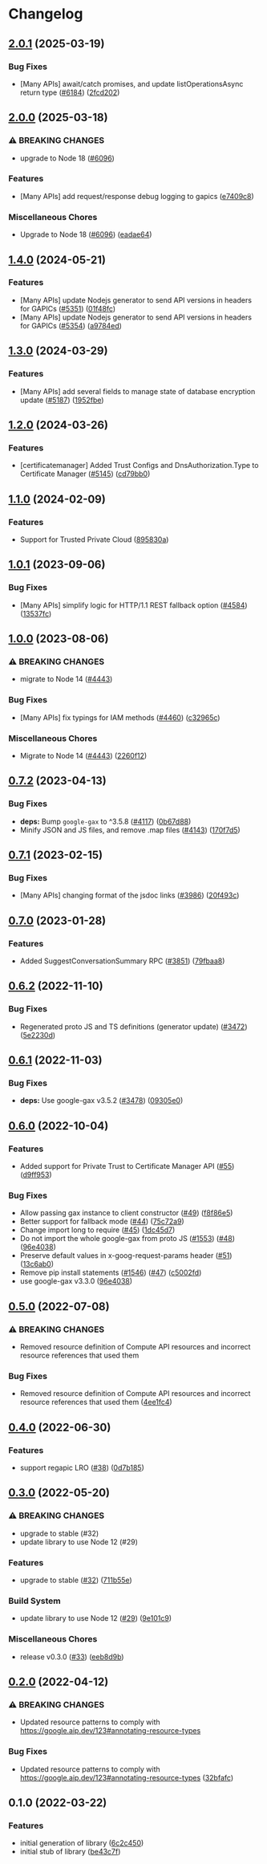 # Changelog

## [2.0.1](https://github.com/googleapis/google-cloud-node/compare/certificate-manager-v2.0.0...certificate-manager-v2.0.1) (2025-03-19)


### Bug Fixes

* [Many APIs] await/catch promises, and update listOperationsAsync return type ([#6184](https://github.com/googleapis/google-cloud-node/issues/6184)) ([2fcd202](https://github.com/googleapis/google-cloud-node/commit/2fcd2029c35e8fb2199d03ac6e61e2d821ddf72e))

## [2.0.0](https://github.com/googleapis/google-cloud-node/compare/certificate-manager-v1.4.0...certificate-manager-v2.0.0) (2025-03-18)


### ⚠ BREAKING CHANGES

* upgrade to Node 18 ([#6096](https://github.com/googleapis/google-cloud-node/issues/6096))

### Features

* [Many APIs] add request/response debug logging to gapics ([e7409c8](https://github.com/googleapis/google-cloud-node/commit/e7409c87febcf33359a2d36ae4551f502b8a2f93))


### Miscellaneous Chores

* Upgrade to Node 18 ([#6096](https://github.com/googleapis/google-cloud-node/issues/6096)) ([eadae64](https://github.com/googleapis/google-cloud-node/commit/eadae64d54e07aa2c65097ea52e65008d4e87436))

## [1.4.0](https://github.com/googleapis/google-cloud-node/compare/certificate-manager-v1.3.0...certificate-manager-v1.4.0) (2024-05-21)


### Features

* [Many APIs] update Nodejs generator to send API versions in headers for GAPICs ([#5351](https://github.com/googleapis/google-cloud-node/issues/5351)) ([01f48fc](https://github.com/googleapis/google-cloud-node/commit/01f48fce63ec4ddf801d59ee2b8c0db9f6fb8372))
* [Many APIs] update Nodejs generator to send API versions in headers for GAPICs ([#5354](https://github.com/googleapis/google-cloud-node/issues/5354)) ([a9784ed](https://github.com/googleapis/google-cloud-node/commit/a9784ed3db6ee96d171762308bbbcd57390b6866))

## [1.3.0](https://github.com/googleapis/google-cloud-node/compare/certificate-manager-v1.2.0...certificate-manager-v1.3.0) (2024-03-29)


### Features

* [Many APIs] add several fields to manage state of database encryption update ([#5187](https://github.com/googleapis/google-cloud-node/issues/5187)) ([1952fbe](https://github.com/googleapis/google-cloud-node/commit/1952fbe432b96115278d42e5c1dbdbc7de39036b))

## [1.2.0](https://github.com/googleapis/google-cloud-node/compare/certificate-manager-v1.1.0...certificate-manager-v1.2.0) (2024-03-26)


### Features

* [certificatemanager] Added Trust Configs and DnsAuthorization.Type to Certificate Manager ([#5145](https://github.com/googleapis/google-cloud-node/issues/5145)) ([cd79bb0](https://github.com/googleapis/google-cloud-node/commit/cd79bb04fba6e8eafac28c8a360bc077151cbf10))

## [1.1.0](https://github.com/googleapis/google-cloud-node/compare/certificate-manager-v1.0.1...certificate-manager-v1.1.0) (2024-02-09)


### Features

* Support for Trusted Private Cloud ([895830a](https://github.com/googleapis/google-cloud-node/commit/895830a3ef91666c30a96a7f68bd4cd1f582d58d))

## [1.0.1](https://github.com/googleapis/google-cloud-node/compare/certificate-manager-v1.0.0...certificate-manager-v1.0.1) (2023-09-06)


### Bug Fixes

* [Many APIs] simplify logic for HTTP/1.1 REST fallback option ([#4584](https://github.com/googleapis/google-cloud-node/issues/4584)) ([13537fc](https://github.com/googleapis/google-cloud-node/commit/13537fcd6e3c552199d5057daf3b00c24033c908))

## [1.0.0](https://github.com/googleapis/google-cloud-node/compare/certificate-manager-v0.7.2...certificate-manager-v1.0.0) (2023-08-06)


### ⚠ BREAKING CHANGES

* migrate to Node 14 ([#4443](https://github.com/googleapis/google-cloud-node/issues/4443))

### Bug Fixes

* [Many APIs] fix typings for IAM methods ([#4460](https://github.com/googleapis/google-cloud-node/issues/4460)) ([c32965c](https://github.com/googleapis/google-cloud-node/commit/c32965c0c4a5975ba37371ecd819d9cffb080aa5))


### Miscellaneous Chores

* Migrate to Node 14 ([#4443](https://github.com/googleapis/google-cloud-node/issues/4443)) ([2260f12](https://github.com/googleapis/google-cloud-node/commit/2260f12543d171bda95345e53475f5f0fdc45770))

## [0.7.2](https://github.com/googleapis/google-cloud-node/compare/certificate-manager-v0.7.1...certificate-manager-v0.7.2) (2023-04-13)


### Bug Fixes

* **deps:** Bump `google-gax` to ^3.5.8 ([#4117](https://github.com/googleapis/google-cloud-node/issues/4117)) ([0b67d88](https://github.com/googleapis/google-cloud-node/commit/0b67d883963643ce1b4f6d2ccd3e8d37adf6e029))
* Minify JSON and JS files, and remove .map files ([#4143](https://github.com/googleapis/google-cloud-node/issues/4143)) ([170f7d5](https://github.com/googleapis/google-cloud-node/commit/170f7d57b8fd344d182a8e758867b8124722eebc))

## [0.7.1](https://github.com/googleapis/google-cloud-node/compare/certificate-manager-v0.7.0...certificate-manager-v0.7.1) (2023-02-15)


### Bug Fixes

* [Many APIs] changing format of the jsdoc links ([#3986](https://github.com/googleapis/google-cloud-node/issues/3986)) ([20f493c](https://github.com/googleapis/google-cloud-node/commit/20f493c94f7d6626d932b2610e00cbdd5df55f22))

## [0.7.0](https://github.com/googleapis/google-cloud-node/compare/certificate-manager-v0.6.2...certificate-manager-v0.7.0) (2023-01-28)


### Features

* Added SuggestConversationSummary RPC ([#3851](https://github.com/googleapis/google-cloud-node/issues/3851)) ([79fbaa8](https://github.com/googleapis/google-cloud-node/commit/79fbaa833d08738fa37aa37158ddb5b1c91710e1))

## [0.6.2](https://github.com/googleapis/google-cloud-node/compare/certificate-manager-v0.6.1...certificate-manager-v0.6.2) (2022-11-10)


### Bug Fixes

* Regenerated proto JS and TS definitions (generator update) ([#3472](https://github.com/googleapis/google-cloud-node/issues/3472)) ([5e2230d](https://github.com/googleapis/google-cloud-node/commit/5e2230dfc4302bb2ac9628ff4200eb46509e103d))

## [0.6.1](https://github.com/googleapis/google-cloud-node/compare/certificate-manager-v0.6.0...certificate-manager-v0.6.1) (2022-11-03)


### Bug Fixes

* **deps:** Use google-gax v3.5.2 ([#3478](https://github.com/googleapis/google-cloud-node/issues/3478)) ([09305e0](https://github.com/googleapis/google-cloud-node/commit/09305e06548b89dc17bb3d3167e2d1e69588caa4))

## [0.6.0](https://github.com/googleapis/nodejs-certificate-manager/compare/v0.5.0...v0.6.0) (2022-10-04)


### Features

* Added support for Private Trust to Certificate Manager API ([#55](https://github.com/googleapis/nodejs-certificate-manager/issues/55)) ([d9ff953](https://github.com/googleapis/nodejs-certificate-manager/commit/d9ff953cc5ea584970e831171a91b4320832fd3d))


### Bug Fixes

* Allow passing gax instance to client constructor ([#49](https://github.com/googleapis/nodejs-certificate-manager/issues/49)) ([f8f86e5](https://github.com/googleapis/nodejs-certificate-manager/commit/f8f86e5b29e5e7dc2896f8bd71c1de8804a0d92b))
* Better support for fallback mode ([#44](https://github.com/googleapis/nodejs-certificate-manager/issues/44)) ([75c72a9](https://github.com/googleapis/nodejs-certificate-manager/commit/75c72a92beb6890ec4429cb3ecdcf8d40238a175))
* Change import long to require ([#45](https://github.com/googleapis/nodejs-certificate-manager/issues/45)) ([1dc45d7](https://github.com/googleapis/nodejs-certificate-manager/commit/1dc45d71c836a8f87ed6b4f5fc0a3750034cb84f))
* Do not import the whole google-gax from proto JS ([#1553](https://github.com/googleapis/nodejs-certificate-manager/issues/1553)) ([#48](https://github.com/googleapis/nodejs-certificate-manager/issues/48)) ([96e4038](https://github.com/googleapis/nodejs-certificate-manager/commit/96e403827bf1ac75c6c4d38f100db9a6f9bd8b35))
* Preserve default values in x-goog-request-params header ([#51](https://github.com/googleapis/nodejs-certificate-manager/issues/51)) ([13c6ab0](https://github.com/googleapis/nodejs-certificate-manager/commit/13c6ab08318349e4061ff52e4fd6b62c9f3482dd))
* Remove pip install statements ([#1546](https://github.com/googleapis/nodejs-certificate-manager/issues/1546)) ([#47](https://github.com/googleapis/nodejs-certificate-manager/issues/47)) ([c5002fd](https://github.com/googleapis/nodejs-certificate-manager/commit/c5002fd71850233f5aac6daffb3fb09ace696229))
* use google-gax v3.3.0 ([96e4038](https://github.com/googleapis/nodejs-certificate-manager/commit/96e403827bf1ac75c6c4d38f100db9a6f9bd8b35))

## [0.5.0](https://github.com/googleapis/nodejs-certificate-manager/compare/v0.4.0...v0.5.0) (2022-07-08)


### ⚠ BREAKING CHANGES

* Removed resource definition of Compute API resources and incorrect resource references that used them

### Bug Fixes

* Removed resource definition of Compute API resources and incorrect resource references that used them ([4ee1fc4](https://github.com/googleapis/nodejs-certificate-manager/commit/4ee1fc45a5bee07edf888719dee13d600f5a9733))

## [0.4.0](https://github.com/googleapis/nodejs-certificate-manager/compare/v0.3.0...v0.4.0) (2022-06-30)


### Features

* support regapic LRO ([#38](https://github.com/googleapis/nodejs-certificate-manager/issues/38)) ([0d7b185](https://github.com/googleapis/nodejs-certificate-manager/commit/0d7b18581a8141caa1e9091450b1da603cb2bbe9))

## [0.3.0](https://github.com/googleapis/nodejs-certificate-manager/compare/v0.2.0...v0.3.0) (2022-05-20)


### ⚠ BREAKING CHANGES

* upgrade to stable (#32)
* update library to use Node 12 (#29)

### Features

* upgrade to stable ([#32](https://github.com/googleapis/nodejs-certificate-manager/issues/32)) ([711b55e](https://github.com/googleapis/nodejs-certificate-manager/commit/711b55e0ae8103cf427e4b8de0da35dd10b1b229))


### Build System

* update library to use Node 12 ([#29](https://github.com/googleapis/nodejs-certificate-manager/issues/29)) ([9e101c9](https://github.com/googleapis/nodejs-certificate-manager/commit/9e101c96af3a9b58807cc7ee399cf6e71d5e4d97))


### Miscellaneous Chores

* release v0.3.0 ([#33](https://github.com/googleapis/nodejs-certificate-manager/issues/33)) ([eeb8d9b](https://github.com/googleapis/nodejs-certificate-manager/commit/eeb8d9bd45620039a3613fe813a9e9b27647358a))

## [0.2.0](https://github.com/googleapis/nodejs-certificate-manager/compare/v0.1.0...v0.2.0) (2022-04-12)


### ⚠ BREAKING CHANGES

* Updated resource patterns to comply with https://google.aip.dev/123#annotating-resource-types

### Bug Fixes

* Updated resource patterns to comply with https://google.aip.dev/123#annotating-resource-types ([32bfafc](https://github.com/googleapis/nodejs-certificate-manager/commit/32bfafc79bcfef7e0edaf00155ab71eaa2db0720))

## 0.1.0 (2022-03-22)


### Features

* initial generation of library ([6c2c450](https://github.com/googleapis/nodejs-certificate-manager/commit/6c2c4504ba839aa4ac568fad9b86603b6b8531b6))
* initial stub of library ([be43c7f](https://github.com/googleapis/nodejs-certificate-manager/commit/be43c7f481f39517f8593bec01d8087d8b4047af))
